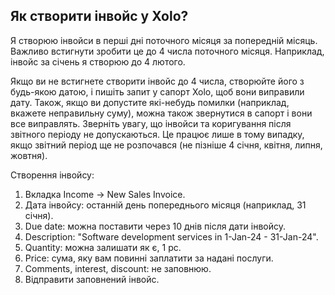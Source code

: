 ## Як створити інвойс у Xolo?

Я створюю інвойси в перші дні поточного місяця за попередній місяць. Важливо встигнути зробити це до 4 числа поточного
місяця. Наприклад, інвойс за січень я створюю до 4 лютого.

Якщо ви не встигнете створити інвойс до 4 числа, створюйте його з будь-якою датою, і пишіть запит у сапорт Xolo, щоб
вони виправили дату. Також, якщо ви допустите які-небудь помилки (наприклад, вкажете неправильну суму), можна також
звернутися в сапорт і вони все виправлять. Зверніть увагу, що інвойси та коригування після звітного періоду не
допускаються. Це працює лише в тому випадку, якщо звітний період ще не розпочався (не пізніше 4 січня, квітня, липня,
жовтня).

Створення інвойсу:

1. Вкладка Income -> New Sales Invoice.
2. Дата інвойсу: останній день попереднього місяця (наприклад, 31 січня).
3. Due date: можна поставити через 10 днів після дати інвойсу.
4. Description: "Software development services in 1-Jan-24 - 31-Jan-24".
5. Quantity: можна залишати як є, 1 pc.
6. Price: сума, яку вам повинні заплатити за надані послуги.
7. Comments, interest, discount: не заповнюю.
8. Відправити заповнений інвойс.
